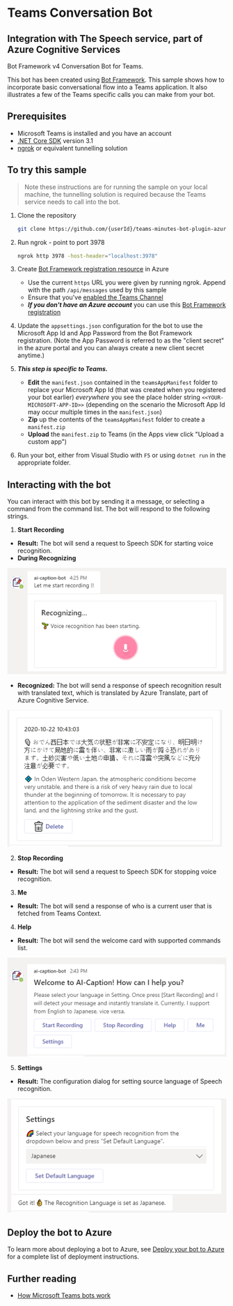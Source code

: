 ﻿
# Teams Conversation Bot 
## Integration with The Speech service, part of Azure Cognitive Services

Bot Framework v4 Conversation Bot for Teams.

This bot has been created using [Bot Framework](https://dev.botframework.com). This sample shows
how to incorporate basic conversational flow into a Teams application. It also illustrates a few of the Teams specific calls you can make from your bot.

## Prerequisites

- Microsoft Teams is installed and you have an account
- [.NET Core SDK](https://dotnet.microsoft.com/download) version 3.1
- [ngrok](https://ngrok.com/) or equivalent tunnelling solution

## To try this sample

> Note these instructions are for running the sample on your local machine, the tunnelling solution is required because
the Teams service needs to call into the bot.

1) Clone the repository

    ```bash
    git clone https://github.com/{userId}/teams-minutes-bot-plugin-azure.git
    ```

1) Run ngrok - point to port 3978

    ```bash
    ngrok http 3978 -host-header="localhost:3978"
    ```

1) Create [Bot Framework registration resource](https://docs.microsoft.com/en-us/azure/bot-service/bot-service-quickstart-registration) in Azure
    - Use the current `https` URL you were given by running ngrok. Append with the path `/api/messages` used by this sample
    - Ensure that you've [enabled the Teams Channel](https://docs.microsoft.com/en-us/azure/bot-service/channel-connect-teams?view=azure-bot-service-4.0)
    - __*If you don't have an Azure account*__ you can use this [Bot Framework registration](https://docs.microsoft.com/en-us/microsoftteams/platform/bots/how-to/create-a-bot-for-teams#register-your-web-service-with-the-bot-framework)

1) Update the `appsettings.json` configuration for the bot to use the Microsoft App Id and App Password from the Bot Framework registration. (Note the App Password is referred to as the "client secret" in the azure portal and you can always create a new client secret anytime.)

1) __*This step is specific to Teams.*__
    - **Edit** the `manifest.json` contained in the  `teamsAppManifest` folder to replace your Microsoft App Id (that was created when you registered your bot earlier) *everywhere* you see the place holder string `<<YOUR-MICROSOFT-APP-ID>>` (depending on the scenario the Microsoft App Id may occur multiple times in the `manifest.json`)
    - **Zip** up the contents of the `teamsAppManifest` folder to create a `manifest.zip`
    - **Upload** the `manifest.zip` to Teams (in the Apps view click "Upload a custom app")

1) Run your bot, either from Visual Studio with `F5` or using `dotnet run` in the appropriate folder.

## Interacting with the bot

You can interact with this bot by sending it a message, or selecting a command from the command list. The bot will respond to the following strings.

1. **Start Recording**
  - **Result:** The bot will send a request to Speech SDK for starting voice recognition.
  - **During Recognizing**
  
  ![Recognizing](./Screenshot/recognizing.PNG?raw=true)
  
  - **Recognized:** The bot will send a response of speech recognition result with translated text, which is translated by Azure Translate, part of Azure Cognitive Service. 
  
  ![Recognized](./Screenshot/message.PNG?raw=true)
  
2. **Stop Recording**
  - **Result:** The bot will send a request to Speech SDK for stopping voice recognition.
3. **Me**
  - **Result:** The bot will send a response of who is a current user that is fetched from Teams Context.
4. **Help**
- **Result:** The bot will send the welcome card with supported commands list.

![Welcome](./Screenshot/welcome.PNG?raw=true)

5. **Settings**
- **Result:** The configuration dialog for setting source language of Speech recognition.

![Settings](./Screenshot/setting.PNG?raw=true)


## Deploy the bot to Azure

To learn more about deploying a bot to Azure, see [Deploy your bot to Azure](https://aka.ms/azuredeployment) for a complete list of deployment instructions.

## Further reading

- [How Microsoft Teams bots work](https://docs.microsoft.com/en-us/azure/bot-service/bot-builder-basics-teams?view=azure-bot-service-4.0&tabs=javascript)
